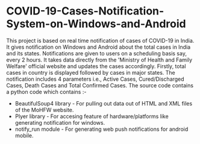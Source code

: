 # COVID-19-Cases-Notification-System-on-Windows-and-Android
This project is based on real time notification of cases of COVID-19 in India. It gives notification on Windows and Android about the total cases in India and its states.
Notifications are given to users on a scheduling basis say, every 2 hours. It takes data directly from the 'Ministry of Health and Family Welfare' official website and updates the cases accordingly.
Firstly, total cases in country is displayed followed by cases in major states. The notification includes 4 parameters i.e., Active Cases, Cured/Discharged Cases, Death Cases and Total Confirmed Cases.
The source code contains a python code which contains :-
* BeautifulSoup4 library - For pulling out data out of HTML and XML files of the MoHFW website.
* Plyer library - For accesing feature of hardware/platforms like generating notification for windows.
* notify_run module - For generating web push notifications for android mobile.
